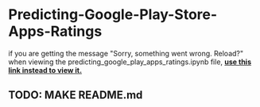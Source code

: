 # Predicting-Google-Play-Store-Apps-Ratings 

if you are getting the message "Sorry, something went wrong. Reload?" when viewing the  	predicting_google_play_apps_ratings.ipynb file, [**use this link instead to view it.**](https://nbviewer.jupyter.org/github/amrgaber249/Predicting-Google-Play-Store-Apps-Ratings/blob/master/predicting_google_play_apps_ratings.ipynb)

## TODO: MAKE README.md
